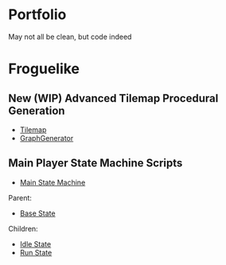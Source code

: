 # Portfolio
May not all be clean, but code indeed

# Froguelike
## New (WIP) Advanced Tilemap Procedural Generation
- [Tilemap](TilemapIO.cs)
- [GraphGenerator](GraphGenerator.cs)

## Main Player State Machine Scripts
- [Main State Machine](PlayerStateMachine.cs)

Parent:
- [Base State](BaseState.cs)

Children:
- [Idle State](PlayerIdleState.cs)
- [Run State](PlayerRunState.cs)




